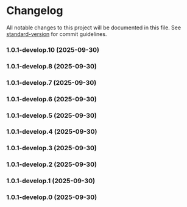 # Changelog

All notable changes to this project will be documented in this file. See [standard-version](https://github.com/conventional-changelog/standard-version) for commit guidelines.

### 1.0.1-develop.10 (2025-09-30)

### 1.0.1-develop.8 (2025-09-30)

### 1.0.1-develop.7 (2025-09-30)

### 1.0.1-develop.6 (2025-09-30)

### 1.0.1-develop.5 (2025-09-30)

### 1.0.1-develop.4 (2025-09-30)

### 1.0.1-develop.3 (2025-09-30)

### 1.0.1-develop.2 (2025-09-30)

### 1.0.1-develop.1 (2025-09-30)

### 1.0.1-develop.0 (2025-09-30)
